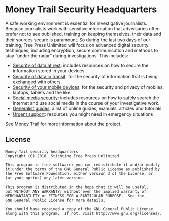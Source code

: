 # Money Trail Security Headquarters

A safe working environment is essential for investigative journalists. Because journalists work with sensitive information that adversaries often prefer not to see published, training on keeping themselves, their data and their sources secure is paramount. So during the last two days of our training, Free Press Unlimited will focus on advanced digital security techniques, including encryption, secure communication and methods to stay “under the radar” during investigations. This includes:

- [Security of data at rest](https://security.money-trail.org/data-at-rest): includes resources on how to secure the information stored in your devices.
- [Security of data in transit](https://security.money-trail.org/data-in-transit): for the security of information that is being exchanged with others.
- [Security of your mobile devices](https://security.money-trail.org/mobile-devices): for the security and privacy of mobiles, laptops, tablets and the like.
- [Social media security](https://security.money-trail.org/social-media): includes resources on how to safely search the internet and use social media in the course of your investigative work.
- [Generalist guides](https://security.money-trail.org/guides): a list of online guides, manuals, articles and tutorials.
- [Urgent support](https://security.money-trail.org/emergency-support): resources you might need in emergency situations

See [Money Trail](https://www.money-trail.org) for more information about the project.

## License

    Money Tail security headquarters
    Copyright (C) 2018  Stichting Free Press Unlimited

    This program is free software: you can redistribute it and/or modify
    it under the terms of the GNU General Public License as published by
    the Free Software Foundation, either version 3 of the License, or
    (at your option) any later version.

    This program is distributed in the hope that it will be useful,
    but WITHOUT ANY WARRANTY; without even the implied warranty of
    MERCHANTABILITY or FITNESS FOR A PARTICULAR PURPOSE.  See the
    GNU General Public License for more details.

    You should have received a copy of the GNU General Public License
    along with this program.  If not, visit http://www.gnu.org/licenses/.
